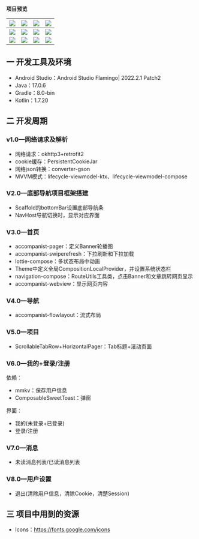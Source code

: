**项目预览**


| ![][com-az-1] | ![][com-az-2]  | ![][com-az-3]  | ![][com-az-4]  |
| ------------- | -------------- | -------------- | -------------- |
| ![][com-az-5] | ![][com-az-6]  | ![][com-az-7]  | ![][com-az-8]  |
| ![][com-az-9] | ![][com-az-10] | ![][com-az-11] | ![][com-az-12] |




## 一  开发工具及环境

* Android Studio：Android Studio Flamingo| 2022.2.1 Patch2
* Java：17.0.6
* Gradle：8.0-bin
* Kotlin：1.7.20

## 二 开发周期

###  v1.0—网络请求及解析

* 网络请求：okhttp3+retrofit2
* cookie缓存：PersistentCookieJar
* 网络json转换：converter-gson
* MVVM模式：lifecycle-viewmodel-ktx、lifecycle-viewmodel-compose

###  V2.0—底部导航项目框架搭建

* Scaffold的bottomBar设置底部导航条
* NavHost导航切换时，显示对应界面

###  V3.0—首页

* accompanist-pager：定义Banner轮播图
* accompanist-swiperefresh：下拉刷新和下拉加载
* lottie-compose：多状态布局中动画
* Theme中定义全局CompositionLocalProvider，并设置系统状态栏
* navigation-compose：RouteUtils工具类，点击Banner和文章跳转网页显示
* accompanist-webview：显示网页内容

###  V4.0—导航

* accompanist-flowlayout：流式布局

### V5.0—项目

* ScrollableTabRow+HorizontalPager：Tab标题+滚动页面

### V6.0—我的+登录/注册

依赖：

* mmkv：保存用户信息
* ComposableSweetToast：弹窗

界面：

* 我的(未登录+已登录)
* 登录/注册

###  V7.0—消息

* 未读消息列表/已读消息列表

### V8.0—用户设置

* 退出(清除用户信息，清除Cookie，清楚Session)

## 三 项目中用到的资源

* Icons：https://fonts.google.com/icons


[com-az-1]:https://cdn.staticaly.com/gh/PGzxc/CDN/master/blog-resume/compose-az-home-1.png
[com-az-2]:https://cdn.staticaly.com/gh/PGzxc/CDN/master/blog-resume/compose-az-tree-2.png
[com-az-3]:https://cdn.staticaly.com/gh/PGzxc/CDN/master/blog-resume/compose-az-project-3.png
[com-az-4]:https://cdn.staticaly.com/gh/PGzxc/CDN/master/blog-resume/compose-az-msg-4.png
[com-az-5]:https://cdn.staticaly.com/gh/PGzxc/CDN/master/blog-resume/compose-az-msg-5.png
[com-az-6]:https://cdn.staticaly.com/gh/PGzxc/CDN/master/blog-resume/compose-az-msg-6.png
[com-az-7]:https://cdn.staticaly.com/gh/PGzxc/CDN/master/blog-resume/compose-az-me-7.png
[com-az-8]:https://cdn.staticaly.com/gh/PGzxc/CDN/master/blog-resume/compose-az-me-8.png
[com-az-9]:https://cdn.staticaly.com/gh/PGzxc/CDN/master/blog-resume/compose-az-login-9.png
[com-az-10]:https://cdn.staticaly.com/gh/PGzxc/CDN/master/blog-resume/compose-az-login-10.png
[com-az-11]:https://cdn.staticaly.com/gh/PGzxc/CDN/master/blog-resume/compose-az-setting-11.png
[com-az-12]:https://cdn.staticaly.com/gh/PGzxc/CDN/master/blog-resume/compose-az-web-12.png